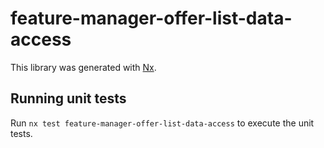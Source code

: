 # feature-manager-offer-list-data-access

This library was generated with [Nx](https://nx.dev).

## Running unit tests

Run `nx test feature-manager-offer-list-data-access` to execute the unit tests.
